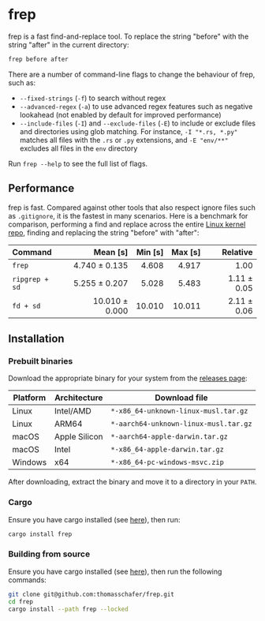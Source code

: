 # frep

frep is a fast find-and-replace tool. To replace the string "before" with the string "after" in the current directory:

```sh
frep before after
```

There are a number of command-line flags to change the behaviour of frep, such as:

- `--fixed-strings` (`-f`) to search without regex
- `--advanced-regex` (`-a`) to use advanced regex features such as negative lookahead (not enabled by default for improved performance)
- `--include-files` (`-I`) and `--exclude-files` (`-E`) to include or exclude files and directories using glob matching. For instance, `-I "*.rs, *.py"` matches all files with the `.rs` or `.py` extensions, and `-E "env/**"` excludes all files in the `env` directory

Run `frep --help` to see the full list of flags.

## Performance

frep is fast. Compared against other tools that also respect ignore files such as `.gitignore`, it is the fastest in many scenarios. Here is a benchmark for comparison, performing a find and replace across the entire [Linux kernel repo](https://github.com/torvalds/linux), finding and replacing the string "before" with "after":

<!-- BENCHMARK START -->
| Command | Mean [s] | Min [s] | Max [s] | Relative |
|:---|---:|---:|---:|---:|
| `frep` | 4.740 ± 0.135 | 4.608 | 4.917 | 1.00 |
| `ripgrep + sd` | 5.255 ± 0.207 | 5.028 | 5.483 | 1.11 ± 0.05 |
| `fd + sd` | 10.010 ± 0.000 | 10.010 | 10.011 | 2.11 ± 0.06 |

<!-- BENCHMARK END -->

## Installation

<!-- TODO:
[![Packaging status](https://repology.org/badge/vertical-allrepos/frep.svg)](https://repology.org/project/frep/versions)
-->

### Prebuilt binaries

Download the appropriate binary for your system from the [releases page](https://github.com/thomasschafer/frep/releases/latest):

| Platform | Architecture | Download file |
|-|-|-|
| Linux | Intel/AMD | `*-x86_64-unknown-linux-musl.tar.gz` |
| Linux | ARM64 | `*-aarch64-unknown-linux-musl.tar.gz` |
| macOS | Apple Silicon| `*-aarch64-apple-darwin.tar.gz` |
| macOS | Intel | `*-x86_64-apple-darwin.tar.gz` |
| Windows | x64 | `*-x86_64-pc-windows-msvc.zip` |

After downloading, extract the binary and move it to a directory in your `PATH`.

### Cargo

Ensure you have cargo installed (see [here](https://doc.rust-lang.org/cargo/getting-started/installation.html)), then run:

```sh
cargo install frep
```

### Building from source

Ensure you have cargo installed (see [here](https://doc.rust-lang.org/cargo/getting-started/installation.html)), then run the following commands:

```sh
git clone git@github.com:thomasschafer/frep.git
cd frep
cargo install --path frep --locked
```
